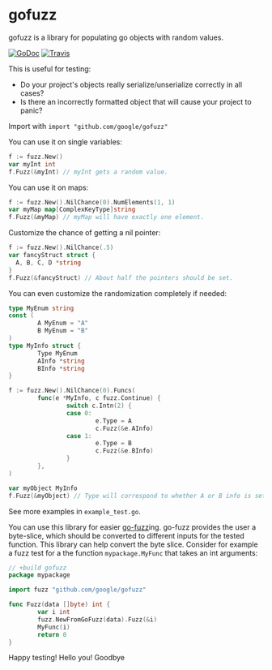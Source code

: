 gofuzz
======

gofuzz is a library for populating go objects with random values.

[![GoDoc](https://godoc.org/github.com/google/gofuzz?status.svg)](https://godoc.org/github.com/google/gofuzz)
[![Travis](https://travis-ci.org/google/gofuzz.svg?branch=master)](https://travis-ci.org/google/gofuzz)

This is useful for testing:

* Do your project's objects really serialize/unserialize correctly in all cases?
* Is there an incorrectly formatted object that will cause your project to panic?

Import with ```import "github.com/google/gofuzz"```

You can use it on single variables:
```go
f := fuzz.New()
var myInt int
f.Fuzz(&myInt) // myInt gets a random value.
```

You can use it on maps:
```go
f := fuzz.New().NilChance(0).NumElements(1, 1)
var myMap map[ComplexKeyType]string
f.Fuzz(&myMap) // myMap will have exactly one element.
```

Customize the chance of getting a nil pointer:
```go
f := fuzz.New().NilChance(.5)
var fancyStruct struct {
  A, B, C, D *string
}
f.Fuzz(&fancyStruct) // About half the pointers should be set.
```

You can even customize the randomization completely if needed:
```go
type MyEnum string
const (
        A MyEnum = "A"
        B MyEnum = "B"
)
type MyInfo struct {
        Type MyEnum
        AInfo *string
        BInfo *string
}

f := fuzz.New().NilChance(0).Funcs(
        func(e *MyInfo, c fuzz.Continue) {
                switch c.Intn(2) {
                case 0:
                        e.Type = A
                        c.Fuzz(&e.AInfo)
                case 1:
                        e.Type = B
                        c.Fuzz(&e.BInfo)
                }
        },
)

var myObject MyInfo
f.Fuzz(&myObject) // Type will correspond to whether A or B info is set.
```

See more examples in ```example_test.go```.

You can use this library for easier [go-fuzz](https://github.com/dvyukov/go-fuzz)ing.
go-fuzz provides the user a byte-slice, which should be converted to different inputs
for the tested function. This library can help convert the byte slice. Consider for
example a fuzz test for a the function `mypackage.MyFunc` that takes an int arguments:
```go
// +build gofuzz
package mypackage

import fuzz "github.com/google/gofuzz"

func Fuzz(data []byte) int {
        var i int
        fuzz.NewFromGoFuzz(data).Fuzz(&i)
        MyFunc(i)
        return 0
}
```

Happy testing!
Hello you!
Goodbye
